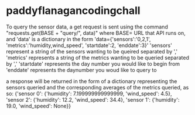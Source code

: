 # paddyflanagancodingchall

To query the sensor data, a get request is sent using the command "requests.get(BASE + "query/", data)" where BASE= URL that API runs on, and 'data' is a dictionary in the form 'data={'sensors':'0,2,1', 'metrics':'humidity,wind_speed', 'startdate':2, 'enddate':3}'
'sensors' represent a string of the sensors wanting to be queired separated by ','
'metrics' represents a string of the metrics wanting to be queried separated by ','
'startdate' represents the day number you would like to begin from
'enddate' represents the daynumber you woud like to query to

a response will be returned in the form of a dictionary representing the sensors queried and the corresponding averages of the metrics queried, as so:
{'sensor 0': {'humidity': 7.199999999999999, 'wind_speed': 4.5}, 'sensor 2': {'humidity': 12.2, 'wind_speed': 34.4}, 'sensor 1': {'humidity': 19.0, 'wind_speed': None}}
